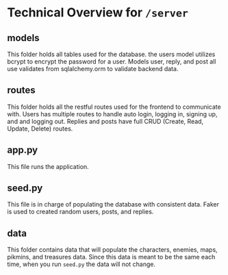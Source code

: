 # Technical Overview for `/server`

## models

This folder holds all tables used for the database. the users model utilizes bcrypt to encrypt the password for a user. Models user, reply, and post all use validates from sqlalchemy.orm to validate backend data.

## routes

This folder holds all the restful routes used for the frontend to communicate with. Users has multiple routes to handle auto login, logging in, signing up, and and logging out. Replies and posts have full CRUD (Create, Read, Update, Delete) routes.

## app.py

This file runs the application. 

## seed.py

This file is in charge of populating the database with consistent data. Faker is used to created random users, posts, and replies. 

## data

This folder contains data that will populate the characters, enemies, maps, pikmins, and treasures data. Since this data is meant to be the same each time, when you run `seed.py` the data will not change.


